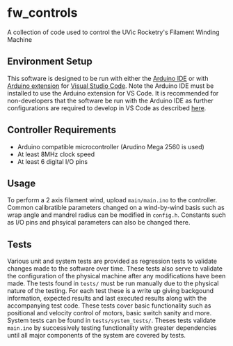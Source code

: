 # fw_controls
A collection of code used to control the UVic Rocketry's Filament Winding Machine

## Environment Setup
This software is designed to be run with either the [Arduino IDE](https://www.arduino.cc/en/main/software) or with [Arduino extension](https://marketplace.visualstudio.com/items?itemName=vsciot-vscode.vscode-arduino) for [Visual Studio Code](https://code.visualstudio.com/). Note the Arduino IDE must be installed to use the Arduino extension for VS Code. It is recommended for non-developers that the software be run with the Arduino IDE as further configurations are required to develop in VS Code as described [here](https://medium.com/home-wireless/use-visual-studio-code-for-arduino-2d0cf4c1760b).

## Controller Requirements
 - Arduino compatible microcontroller (Arudino Mega 2560 is used)
 - At least 8MHz clock speed
 - At least 6 digital I/O pins

## Usage
To perform a 2 axis filament wind, upload `main/main.ino` to the controller. Common calibratible parameters changed on a wind-by-wind basis such as wrap angle and mandrel radius can be modified in `config.h`. Constants such as I/O pins and phsyical parameters can also be changed there.

## Tests
Various unit and system tests are provided as regression tests to validate changes made to the software over time. These tests also serve to validate the configuration of the physical machine after any modifications have been made. The tests found in `tests/` must be run manually due to the physical nature of the testing. For each test these is a write up giving backgound information, expected results and last executed results along with the accompanying test code. These tests cover basic functionality such as positional and velocity control of motors, basic switch sanity and more. System tests can be found in `tests/system_tests/`. Theses tests validate `main.ino` by successively testing functionality with greater dependencies until all major components of the system are covered by tests.

